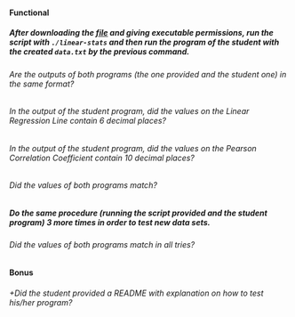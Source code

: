 #### Functional

##### After downloading the [file](https://assets.01-edu.org/stats-projects/linear-stats) and giving executable permissions, run the script with `./linear-stats` and then run the program of the student with the created `data.txt` by the previous command.

###### Are the outputs of both programs (the one provided and the student one) in the same format?

###### In the output of the student program, did the values on the Linear Regression Line contain 6 decimal places?

###### In the output of the student program, did the values on the Pearson Correlation Coefficient contain 10 decimal places?

###### Did the values of both programs match?

##### Do the same procedure (running the script provided and the student program) 3 more times in order to test new data sets.

###### Did the values of both programs match in all tries?

#### Bonus

###### +Did the student provided a README with explanation on how to test his/her program?
